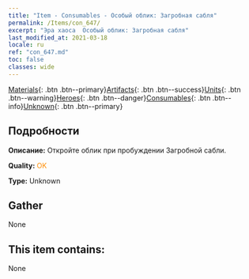 ```yaml
---
title: "Item - Consumables - Особый облик: Загробная сабля"
permalink: /Items/con_647/
excerpt: "Эра хаоса  Особый облик: Загробная сабля"
last_modified_at: 2021-03-18
locale: ru
ref: "con_647.md"
toc: false
classes: wide
---
```

 [Materials](/ru/Items/){: .btn .btn--primary}[Artifacts](/ru/Items/Artifacts/){: .btn .btn--success}[Units](/ru/Items/Units/){: .btn .btn--warning}[Heroes](/ru/Items/Heroes/){: .btn .btn--danger}[Consumables](/ru/Items/Consumables/){: .btn .btn--info}[Unknown](/ru/Items/Unknown/){: .btn .btn--primary}

## Подробности
 **Описание:** Откройте облик при пробуждении Загробной сабли.

 **Quality:** <span style="color: #FF8C00">OK</span>

 **Type:** Unknown

## Gather

  None

## This item contains:

  None

